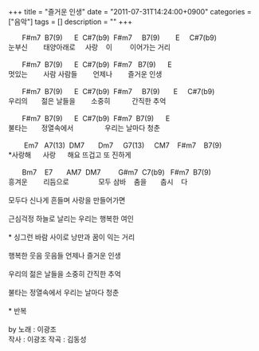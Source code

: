 +++
title = "즐거운 인생"
date = "2011-07-31T14:24:00+0900"
categories = ["음악"]
tags = []
description = ""
+++
<span class="copyright_entry" style="display:block;" title="즐거운 인생@@**@@http://shed.egloos.com/3704149"></span>
<div>
 &nbsp; &nbsp; &nbsp; &nbsp;F#m7 &nbsp;B7(9) &nbsp; &nbsp; &nbsp;E &nbsp;C#7(b9) &nbsp;F#m7 &nbsp; &nbsp; B7(9) &nbsp; &nbsp; &nbsp; &nbsp;E &nbsp; &nbsp; C#7(b9)
</div>
<div>
 눈부신 &nbsp; &nbsp; &nbsp; &nbsp;태양아래로 &nbsp; &nbsp; 사랑 &nbsp; &nbsp;이 &nbsp; &nbsp; &nbsp; &nbsp; 이어가는 거리
</div>
<div>
 <br>
</div>
<div>
 &nbsp; &nbsp; &nbsp; &nbsp;F#m7 &nbsp;B7(9) &nbsp; &nbsp; &nbsp;E &nbsp;C#7(b9) &nbsp;F#m7 &nbsp; B7(9) &nbsp; &nbsp; &nbsp;E&nbsp;
</div>
<div>
 멋있는 &nbsp; &nbsp; &nbsp; &nbsp;사람 사람들 &nbsp; &nbsp; &nbsp; &nbsp;언제나 &nbsp; &nbsp; &nbsp; &nbsp;즐거운 인생
</div>
<div>
 <br>
</div>
<div>
 &nbsp; &nbsp; &nbsp; &nbsp;F#m7 &nbsp;B7(9) &nbsp; &nbsp; &nbsp;E &nbsp;C#7(b9) &nbsp;F#m7 &nbsp; &nbsp; B7(9) &nbsp; &nbsp; &nbsp; E &nbsp; &nbsp; C#7(b9)
</div>
<div>
 우리의 &nbsp; &nbsp; &nbsp; 젊은 날들을 &nbsp; &nbsp; &nbsp; &nbsp;소중히 &nbsp; &nbsp; &nbsp; &nbsp; &nbsp; 간직한 추억
</div>
<div>
 <br>
</div>
<div>
 &nbsp; &nbsp; &nbsp; &nbsp;F#m7 &nbsp;B7(9) &nbsp; &nbsp; &nbsp;E &nbsp;C#7(b9) &nbsp;F#m7 &nbsp;B7(9) &nbsp; &nbsp; &nbsp;E&nbsp;
</div>
<div>
 불타는 &nbsp; &nbsp; &nbsp; 정열속에서 &nbsp; &nbsp; &nbsp; &nbsp; &nbsp; &nbsp; &nbsp; &nbsp;우리는 날마다 청춘
</div>
<div>
 <br>
</div>
<div>
 &nbsp; &nbsp; &nbsp; &nbsp; Em7 &nbsp; A7(13) &nbsp;DM7 &nbsp; &nbsp; &nbsp; Dm7 &nbsp; &nbsp; G7(13) &nbsp; &nbsp; CM7 &nbsp; &nbsp;F#m7 &nbsp; &nbsp;B7(9)
</div>
<div>
 *사랑해 &nbsp; &nbsp; &nbsp;사랑 &nbsp; &nbsp; &nbsp;해요 뜨겁고 또 진하게
</div>
<div>
 <br>
</div>
<div>
 &nbsp; &nbsp; &nbsp; &nbsp;Bm7 &nbsp; &nbsp;E7 &nbsp; &nbsp; &nbsp; AM7 &nbsp;DM7 &nbsp; &nbsp; &nbsp; &nbsp; G#m7 &nbsp;C7(b9) &nbsp; F#m7 &nbsp;B7(9)
</div>
<div>
 흥겨운 &nbsp; &nbsp; &nbsp; &nbsp;리듬으로 &nbsp; &nbsp; &nbsp; &nbsp; &nbsp; &nbsp; &nbsp; 모두 삼바 &nbsp; &nbsp;춤을 &nbsp; &nbsp; &nbsp; 춥시 &nbsp; &nbsp;다&nbsp;
</div>
<div>
 <br>
</div>
<div>
 모두다 신나게 흔들며 사랑을 만들어가면
</div>
<div>
 <br>
</div>
<div>
 근심걱정 하늘로 날리는 우리는 행복한 여인
</div>
<div>
 <br>
</div>
<div>
 * 싱그런 바람 사이로 낭만과 꿈이 익는 거리
</div>
<div>
 <br>
</div>
<div>
 행복한 웃음 웃음들 언제나 즐거운 인생
</div>
<div>
 <br>
</div>
<div>
 우리의 젊은 날들을 소중히 간직한 추억
</div>
<div>
 <br>
</div>
<div>
 불타는 정열속에서 우리는 날마다 청춘
</div>
<div>
 <br>
</div>
<div>
 * 반복&nbsp;
</div>
<div>
 <br>
</div>
<div>
 by 노래 : 이광조
</div>
<div>
 작사 : 이광조 작곡 : 김동성
</div> 
<!--
       <rdf:RDF xmlns:rdf="http://www.w3.org/1999/02/22-rdf-syntax-ns#"
		    xmlns:dc="http://purl.org/dc/elements/1.1/"
		    xmlns:trackback="http://madskills.com/public/xml/rss/module/trackback/">
       <rdf:Description
	        rdf:about="http://shed.egloos.com/3704149"
	        dc:identifier="http://shed.egloos.com/3704149"
	        dc:title="즐거운 인생"
	        trackback:ping="http://shed.egloos.com/tb/3704149"/>
       </rdf:RDF>
       -->

<ul></ul>